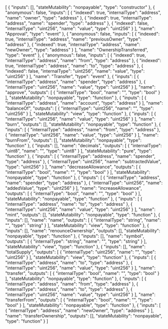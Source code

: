 [
	{
		"inputs": [],
		"stateMutability": "nonpayable",
		"type": "constructor"
	},
	{
		"anonymous": false,
		"inputs": [
			{
				"indexed": true,
				"internalType": "address",
				"name": "owner",
				"type": "address"
			},
			{
				"indexed": true,
				"internalType": "address",
				"name": "spender",
				"type": "address"
			},
			{
				"indexed": false,
				"internalType": "uint256",
				"name": "value",
				"type": "uint256"
			}
		],
		"name": "Approval",
		"type": "event"
	},
	{
		"anonymous": false,
		"inputs": [
			{
				"indexed": true,
				"internalType": "address",
				"name": "previousOwner",
				"type": "address"
			},
			{
				"indexed": true,
				"internalType": "address",
				"name": "newOwner",
				"type": "address"
			}
		],
		"name": "OwnershipTransferred",
		"type": "event"
	},
	{
		"anonymous": false,
		"inputs": [
			{
				"indexed": true,
				"internalType": "address",
				"name": "from",
				"type": "address"
			},
			{
				"indexed": true,
				"internalType": "address",
				"name": "to",
				"type": "address"
			},
			{
				"indexed": false,
				"internalType": "uint256",
				"name": "value",
				"type": "uint256"
			}
		],
		"name": "Transfer",
		"type": "event"
	},
	{
		"inputs": [
			{
				"internalType": "address",
				"name": "spender",
				"type": "address"
			},
			{
				"internalType": "uint256",
				"name": "value",
				"type": "uint256"
			}
		],
		"name": "approve",
		"outputs": [
			{
				"internalType": "bool",
				"name": "",
				"type": "bool"
			}
		],
		"stateMutability": "nonpayable",
		"type": "function"
	},
	{
		"inputs": [
			{
				"internalType": "address",
				"name": "account",
				"type": "address"
			}
		],
		"name": "balanceOf",
		"outputs": [
			{
				"internalType": "uint256",
				"name": "",
				"type": "uint256"
			}
		],
		"stateMutability": "view",
		"type": "function"
	},
	{
		"inputs": [
			{
				"internalType": "uint256",
				"name": "value",
				"type": "uint256"
			}
		],
		"name": "burn",
		"outputs": [],
		"stateMutability": "nonpayable",
		"type": "function"
	},
	{
		"inputs": [
			{
				"internalType": "address",
				"name": "from",
				"type": "address"
			},
			{
				"internalType": "uint256",
				"name": "value",
				"type": "uint256"
			}
		],
		"name": "burnFrom",
		"outputs": [],
		"stateMutability": "nonpayable",
		"type": "function"
	},
	{
		"inputs": [],
		"name": "decimals",
		"outputs": [
			{
				"internalType": "uint8",
				"name": "",
				"type": "uint8"
			}
		],
		"stateMutability": "pure",
		"type": "function"
	},
	{
		"inputs": [
			{
				"internalType": "address",
				"name": "spender",
				"type": "address"
			},
			{
				"internalType": "uint256",
				"name": "subtractedValue",
				"type": "uint256"
			}
		],
		"name": "decreaseAllowance",
		"outputs": [
			{
				"internalType": "bool",
				"name": "",
				"type": "bool"
			}
		],
		"stateMutability": "nonpayable",
		"type": "function"
	},
	{
		"inputs": [
			{
				"internalType": "address",
				"name": "spender",
				"type": "address"
			},
			{
				"internalType": "uint256",
				"name": "addedValue",
				"type": "uint256"
			}
		],
		"name": "increaseAllowance",
		"outputs": [
			{
				"internalType": "bool",
				"name": "",
				"type": "bool"
			}
		],
		"stateMutability": "nonpayable",
		"type": "function"
	},
	{
		"inputs": [
			{
				"internalType": "address",
				"name": "to",
				"type": "address"
			},
			{
				"internalType": "uint256",
				"name": "value",
				"type": "uint256"
			}
		],
		"name": "mint",
		"outputs": [],
		"stateMutability": "nonpayable",
		"type": "function"
	},
	{
		"inputs": [],
		"name": "name",
		"outputs": [
			{
				"internalType": "string",
				"name": "",
				"type": "string"
			}
		],
		"stateMutability": "view",
		"type": "function"
	},
	{
		"inputs": [],
		"name": "renounceOwnership",
		"outputs": [],
		"stateMutability": "nonpayable",
		"type": "function"
	},
	{
		"inputs": [],
		"name": "symbol",
		"outputs": [
			{
				"internalType": "string",
				"name": "",
				"type": "string"
			}
		],
		"stateMutability": "view",
		"type": "function"
	},
	{
		"inputs": [],
		"name": "totalSupply",
		"outputs": [
			{
				"internalType": "uint256",
				"name": "",
				"type": "uint256"
			}
		],
		"stateMutability": "view",
		"type": "function"
	},
	{
		"inputs": [
			{
				"internalType": "address",
				"name": "to",
				"type": "address"
			},
			{
				"internalType": "uint256",
				"name": "value",
				"type": "uint256"
			}
		],
		"name": "transfer",
		"outputs": [
			{
				"internalType": "bool",
				"name": "",
				"type": "bool"
			}
		],
		"stateMutability": "nonpayable",
		"type": "function"
	},
	{
		"inputs": [
			{
				"internalType": "address",
				"name": "from",
				"type": "address"
			},
			{
				"internalType": "address",
				"name": "to",
				"type": "address"
			},
			{
				"internalType": "uint256",
				"name": "value",
				"type": "uint256"
			}
		],
		"name": "transferFrom",
		"outputs": [
			{
				"internalType": "bool",
				"name": "",
				"type": "bool"
			}
		],
		"stateMutability": "nonpayable",
		"type": "function"
	},
	{
		"inputs": [
			{
				"internalType": "address",
				"name": "newOwner",
				"type": "address"
			}
		],
		"name": "transferOwnership",
		"outputs": [],
		"stateMutability": "nonpayable",
		"type": "function"
	}
]